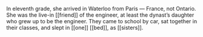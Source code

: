 In eleventh grade, she arrived in Waterloo from Paris — France, not Ontario. She was the live-in [[friend]] of the engineer, at least the dynast’s daughter who grew up to be the engineer. They came to school by car, sat together in their classes, and slept in [[one]] [[bed]], as [[sisters]].


